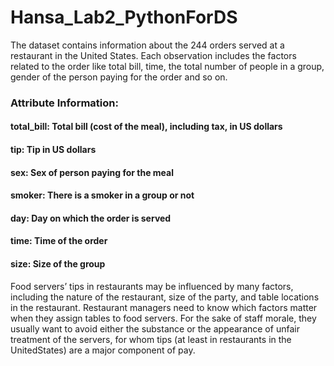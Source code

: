 # Hansa_Lab2_PythonForDS


The dataset contains information about the 244 orders served at a restaurant in the United States. Each observation includes the factors related to the order like total bill, time, the total number of people in a group, gender of the person paying for the order and so on.

### Attribute Information:
#### total_bill: Total bill (cost of the meal), including tax, in US dollars
#### tip: Tip in US dollars
#### sex: Sex of person paying for the meal
#### smoker: There is a smoker in a group or not
#### day: Day on which the order is served
#### time: Time of the order
#### size: Size of the group

Food servers’ tips in restaurants may be influenced by many factors, including the nature of the restaurant, size of the party, and table locations in the restaurant. Restaurant managers need to know which factors matter when they assign tables to food servers. For the sake of staff morale, they usually want to avoid either the substance or the appearance of unfair treatment of the servers, for whom tips (at least in restaurants in the UnitedStates) are a major component of pay.
